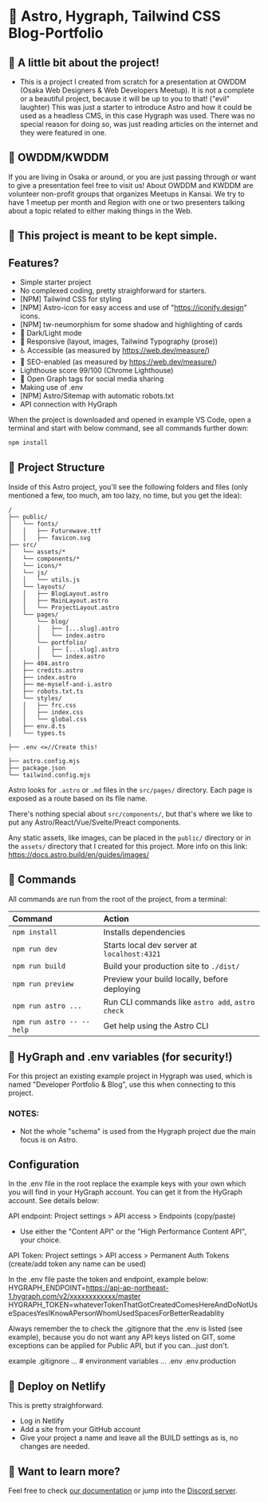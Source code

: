 # 🚀 Astro, Hygraph, Tailwind CSS Blog-Portfolio
## 👀 A little bit about the project!
- This is a project I created from scratch for a presentation at OWDDM (Osaka Web Designers & Web Developers Meetup). It is not a complete or a beautiful project, because it will be up to you to that! ("evil" laughter) This was just a starter to introduce Astro and how it could be used as a headless CMS, in this case Hygraph was used. There was no special reason for doing so, was just reading articles on the internet and they were featured in one.

## 👀 OWDDM/KWDDM
If you are living in Osaka or around, or you are just passing through or want to give a presentation feel free to visit us! About OWDDM and KWDDM are volunteer non-profit groups that organizes Meetups in Kansai. We try to have 1 meetup per month and Region with one or two presenters talking about a topic related to either making things in the Web.

## 👀 This project is meant to be kept simple.

## Features?
- Simple starter project
- No complexed coding, pretty straighforward for starters.
- [NPM] Tailwind CSS for styling
- [NPM] Astro-icon for easy access and use of "https://iconify.design" icons.
- [NPM] tw-neumorphism for some shadow and highlighting of cards 
- 🌙 Dark/Light mode
- 📱 Responsive (layout, images, Tailwind Typography (prose))
- ♿ Accessible (as measured by https://web.dev/measure/)
- 🔎 SEO-enabled (as measured by https://web.dev/measure/)
- Lighthouse score 99/100 (Chrome Lighthouse)
- 🔗 Open Graph tags for social media sharing
- Making use of .env
- [NPM] Astro/Sitemap with automatic robots.txt
- API connection with HyGraph


When the project is downloaded and opened in example VS Code, open a terminal and start with below command, see all commands further down:


```sh
npm install
```


## 🚀 Project Structure

Inside of this Astro project, you'll see the following folders and files (only mentioned a few, too much, am too lazy, no time, but you get the idea):

```text
/
├── public/
│   └── fonts/
│   │   ├── Futurewave.ttf
│   │   ├── favicon.svg
├── src/
│   └── assets/*
│   └── components/*
│   └── icons/*
│   └── js/
│   │   └── utils.js
│   └── layouts/
│   │   ├── BlogLayout.astro
│   │   ├── MainLayout.astro
│   │   └── ProjectLayout.astro
│   └── pages/
│       └── blog/
│       │   ├── [...slug].astro
│       │   └── index.astro
│       └── portfolio/
│       │   ├── [...slug].astro
│       │   └── index.astro
│   ├── 404.astro
│   ├── credits.astro
│   ├── index.astro
│   ├── me-myself-and-i.astro
│   ├── robots.txt.ts
│   └── styles/
│   │   ├── frc.css
│   │   ├── index.css
│   │   └── global.css
│   ├── env.d.ts
│   └── types.ts

├── .env <=//Create this!

├── astro.config.mjs
├── package.json
└── tailwind.config.mjs
```

Astro looks for `.astro` or `.md` files in the `src/pages/` directory. Each page is exposed as a route based on its file name.

There's nothing special about `src/components/`, but that's where we like to put any Astro/React/Vue/Svelte/Preact components.

Any static assets, like images, can be placed in the `public/` directory or in the `assets/` directory that I created for this project. More info on this link: https://docs.astro.build/en/guides/images/

## 🧞 Commands

All commands are run from the root of the project, from a terminal:

| Command                   | Action                                           |
| :------------------------ | :----------------------------------------------- |
| `npm install`             | Installs dependencies                            |
| `npm run dev`             | Starts local dev server at `localhost:4321`      |
| `npm run build`           | Build your production site to `./dist/`          |
| `npm run preview`         | Preview your build locally, before deploying     |
| `npm run astro ...`       | Run CLI commands like `astro add`, `astro check` |
| `npm run astro -- --help` | Get help using the Astro CLI                     |

## 👀 HyGraph and .env variables (for security!)
For this project an existing example project in Hygraph was used, which is named "Developer Portfolio & Blog", use this when connecting to this project. 

### NOTES: 
- Not the whole "schema" is used from the Hygraph project due the main focus is on Astro.

## Configuration
In the .env file in the root replace the example keys with your own which you will find in your HyGraph account. You can get it from the HyGraph account. See details below:

API endpoint: Project settings > API access > Endpoints (copy/paste)
- Use either the "Content API" or the "High Performance Content API", your choice.

API Token: Project settings > API access > Permanent Auth Tokens (create/add token any name can be used)

In the .env file paste the token and endpoint, example below:
HYGRAPH_ENDPOINT=https://api-ap-northeast-1.hygraph.com/v2/xxxxxxxxxxxx/master
HYGRAPH_TOKEN=whateverTokenThatGotCreatedComesHereAndDoNotUseSpacesYesIKnowAPersonWhomUsedSpacesForBetterReadablity

Always remember the to check the .gitignore that the .env is listed (see example), because you do not want any API keys listed on GIT, some exceptions can be applied for Public API, but if you can...just don't.

example .gitignore
... # environment variables ...
.env
.env.production

## 👀 Deploy on Netlify
This is pretty straighforward. 
- Log in Netlify
- Add a site from your GitHub account
- Give your project a name and leave all the BUILD settings as is, no changes are needed. 

## 👀 Want to learn more?

Feel free to check [our documentation](https://docs.astro.build) or jump into the [Discord server](https://astro.build/chat).


